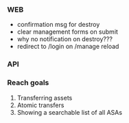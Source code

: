 ### WEB

- confirmation msg for destroy
- clear management forms on submit
- why no notification on destroy???
- redirect to /login on /manage reload

### API

### Reach goals

1. Transferring assets
2. Atomic transfers
3. Showing a searchable list of all ASAs
